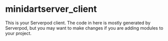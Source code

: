 # minidartserver_client

This is your Serverpod client. The code in here is mostly generated by
Serverpod, but you may want to make changes if you are adding modules to your
project.
